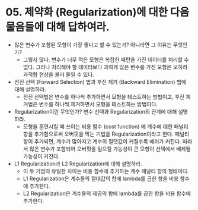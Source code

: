 # 05. 제약화 (Regularization)에 대한 다음 물음들에 대해 답하여라.

- 많은 변수가 포함된 모형이 가장 좋다고 할 수 있는가? 아니라면 그 이유는 무엇인가?
  - 그렇지 않다. 변수가 너무 적은 모형은 복잡한 패턴을 가진 데이터를 처리할 수 없다. 그러나 처리해야 할 데이터보다 과하게 많은 변수를 가진 모형은 오히려 과적합 현상을 불러 들일 수 있다. 
- 전진 선택 (Forward Selection) 법과 후진 제거 (Backward Elimination) 법에 대해 설명하라.
  - 전진 선택법은 변수를 하나씩 추가하면서 모형을 테스트하는 방법이고, 후진 제거법은 변수를 하나씩 제거하면서 모형을 테스트하는 방법이다.
- Regularization이란 무엇인가? 변수 선택과 Regularization의 관계에 대해 설명하라.
  - 모형을 훈련시킬 때 쓰이는 비용 함수 (cost function) 에 계수에 대한 패널티 항을 추가함으로써 오버핏을 막는 기법을 Regularization이라고 한다. 패널티 항이 추가되면, 계수가 많아지고 계수의 절댓값이 커질수록 에러가 커진다. 따라서 많은 변수가 포함되어 오버핏을 일으킬 가능성이 큰 모형이 선택에서 배제될 가능성이 커진다.
- L1 Regularization과 L2 Regularization에 대해 설명하라.
  - 이 두 기법의 유일한 차이는 비용 함수에 추가하는 계수 패널티 항의 형태이다.
  - L1 Regularization은 계수들의 절대값의 합에 lambda를 곱한 항을 비용 함수에 추가한다.
  - L2 Regularization은 계수들의 제곱의 합에 lambda를 곱한 항을 비용 함수에 추가한다.